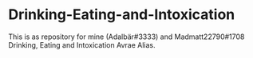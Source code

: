 # Drinking-Eating-and-Intoxication
This is as repository for mine (Adalbär#3333) and Madmatt22790#1708 Drinking, Eating and Intoxication Avrae Alias.
